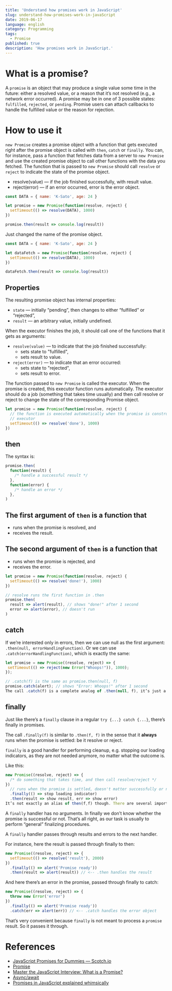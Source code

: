 ```yaml
---
title: 'Understand how promises work in JavaScript'
slug: understand-how-promises-work-in-javaScript
date: 2019-06-17
language: english
category: Programming
tags:
  - Promise
published: true
description: 'How promises work in JavaScript.'
---
```


# What is a promise?

A `promise` is an object that may produce a single value some time in the future: either a resolved value, or a reason that it’s not resolved (e.g., a network error occurred). A promise may be in one of 3 possible states: `fulfilled`, `rejected`, or `pending`. Promise users can attach callbacks to handle the fulfilled value or the reason for rejection.

# How to use it

`new Promise` creates a promise object with a function that gets executed right after the promise object is called with `then`, `catch` or `finally`.
You can, for instance, pass a function that fetches data from a server to `new Promise` and use the created promise object to call other functions with the data you fetched.
The function that is passed to `new Promise` should call `resolve` or `reject` to indicate the state of the promise object.

- resolve(value) — if the job finished successfully, with result value.
- reject(error) — if an error occurred, error is the error object.

```js
const DATA = { name: 'K-Sato', age: 24 }

let promise = new Promise(function(resolve, reject) {
  setTimeout(() => resolve(DATA), 1000)
})

promise.then(result => console.log(result))
```

Just changed the name of the promise object.

```js
const DATA = { name: 'K-Sato', age: 24 }

let dataFetch = new Promise(function(resolve, reject) {
  setTimeout(() => resolve(DATA), 1000)
})

dataFetch.then(result => console.log(result))
```

## Properties

The resulting promise object has internal properties:

- `state` — initially “pending”, then changes to either “fulfilled” or “rejected”,
- `result` — an arbitrary value, initially undefined.

When the executor finishes the job, it should call one of the functions that it gets as arguments:

- `resolve(value)` — to indicate that the job finished successfully:
  - sets state to "fulfilled",
  - sets result to value.
- `reject(error)` — to indicate that an error occurred:
  - sets state to "rejected",
  - sets result to error.

The function passed to `new Promise` is called the executor. When the promise is created, this executor function runs automatically.
The executor should do a job (something that takes time usually) and then call resolve or reject to change the state of the corresponding Promise object.

```javascript
let promise = new Promise(function(resolve, reject) {
  // the function is executed automatically when the promise is constructed
  // executor
  setTimeout(() => resolve('done'), 1000)
})
```

## then

The syntax is:

```javascript
promise.then(
  function(result) {
    /* handle a successful result */
  },
  function(error) {
    /* handle an error */
  },
)
```

## The first argument of `then` is a function that

- runs when the promise is resolved, and
- receives the result.

## The second argument of `then` is a function that

- runs when the promise is rejected, and
- receives the error.

```javascript
let promise = new Promise(function(resolve, reject) {
  setTimeout(() => resolve('done!'), 1000)
})

// resolve runs the first function in .then
promise.then(
  result => alert(result), // shows "done!" after 1 second
  error => alert(error), // doesn't run
)
```

## catch

If we’re interested only in errors, then we can use null as the first argument: `.then(null, errorHandlingFunction)`. Or we can use `.catch(errorHandlingFunction)`, which is exactly the same:

```javascript
let promise = new Promise((resolve, reject) => {
 setTimeout(() => reject(new Error("Whoops!")), 1000);
});

// .catch(f) is the same as promise.then(null, f)
promise.catch(alert); // shows "Error: Whoops!" after 1 second
The call .catch(f) is a complete analog of .then(null, f), it’s just a shorthand.
```

## finally

Just like there’s a `finally` clause in a regular `try {...} catch {...}`, there’s finally in promises.

The call `.finally(f)` is similar to `.then(f, f)` in the sense that it **always** runs when the promise is settled: be it resolve or reject.

`finally` is a good handler for performing cleanup, e.g. stopping our loading indicators, as they are not needed anymore, no matter what the outcome is.

Like this:

```javascript
new Promise((resolve, reject) => {
  /* do something that takes time, and then call resolve/reject */
})
  // runs when the promise is settled, doesn't matter successfully or not
  .finally(() => stop loading indicator)
  .then(result => show result, err => show error)
It’s not exactly an alias of then(f,f) though. There are several important differences:
```

A `finally` handler has no arguments. In finally we don’t know whether the promise is successful or not. That’s all right, as our task is usually to perform “general” finalizing procedures.

A `finally` handler passes through results and errors to the next handler.

For instance, here the result is passed through finally to then:

```javascript
new Promise((resolve, reject) => {
  setTimeout(() => resolve('result'), 2000)
})
  .finally(() => alert('Promise ready'))
  .then(result => alert(result)) // <-- .then handles the result
```

And here there’s an error in the promise, passed through finally to catch:

```javascript
new Promise((resolve, reject) => {
  throw new Error('error')
})
  .finally(() => alert('Promise ready'))
  .catch(err => alert(err)) // <-- .catch handles the error object
```

That’s very convenient because `finally` is not meant to process a `promise` result. So it passes it through.

# References

- [JavaScript Promises for Dummies ― Scotch.io](https://scotch.io/tutorials/javascript-promises-for-dummies)
- [Promise](https://javascript.info/promise-basics)
- [Master the JavaScript Interview: What is a Promise?](https://medium.com/javascript-scene/master-the-javascript-interview-what-is-a-promise-27fc71e77261)
- [Async/await](https://javascript.info/async-await)
- [Promises in JavaScript explained whimsically](https://medium.com/@kevinyckim33/what-are-promises-in-javascript-f1a5fc5b34bf)
